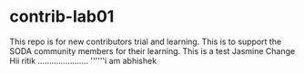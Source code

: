 # contrib-lab01
This repo is for new contributors trial and learning. This is to support the SODA community members for their learning.
This is a test Jasmine
Change
Hii ritik
......................
''''''i am abhishek